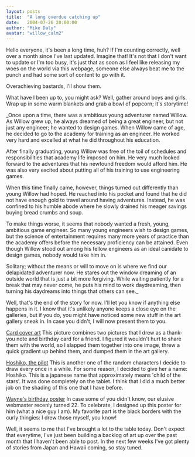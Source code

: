 ```yaml
---
layout: posts
title:  "A long overdue catching up"
date:   2004-07-26 20:00:00
author: "Mike Daly"
avatar: "willow_calm2"
---
```

Hello everyone, it's been a long time, huh? If I'm counting correctly, well over a month since I've last updated. Imagine that! It's not that I don't want to update or I'm too busy, it's just that as soon as I feel like releasing my woes on the world via this webpage, someone else always beat me to the punch and had some sort of content to go with it.

 Overachieving bastards, I'll show them.

 What have I been up to, you might ask? Well, gather around boys and girls. Wrap up in some warm blankets and grab a bowl of popcorn; it's storytime!

 _Once upon a time, there was a ambitious young adventurer named Willow. As Willow grew up, he always dreamed of being a great engineer, but not just any engineer; he wanted to design games. When Willow came of age, he decided to go to the academy for training as an engineer. He worked very hard and excelled at what he did throughout his education.

 After finally graduating, young Willow was free of the toil of schedules and responsibilities that academy life imposed on him. He very much looked forward to the adventures that his newfound freedom would afford him. He was also very excited about putting all of his training to use engineering games.

 When this time finally came, however, things turned out differently than young Willow had hoped. He reached into his pocket and found that he did not have enough gold to travel around having adventures. Instead, he was confined to his humble abode where he slowly drained his meager savings buying bread crumbs and soup.

 To make things worse, it seems that nobody wanted a fresh, young, ambitious game engineer. So many young engineers wish to design games, but the science of entertainment requires many more years of practice than the academy offers before the necessary proficiency can be attained. Even though Willow stood out among his fellow engineers as an ideal canidate to design games, nobody would take him in.

 Solitary; without the means or will to move on is where we find our delapidated adventurer now. He stares out the window dreaming of an outside world that is just a bit more forgiving. While waiting patiently for a break that may never come, he puts his mind to work daydreaming, then turning his daydreams into things that others can see._

 Well, that's the end of the story for now. I'll let you know if anything else happens in it. I know that it's unlikely anyone keeps a close eye on the galleries, but if you do, you might have noticed some new stuff in the art gallery sneak in. In case you didn't, I will now present them to you.

 [Card cover art](#id=202:) This picture combines two pictures that I drew as a thank-you note and birthday card for a friend. I figured it wouldn't hurt to share them with the world, so I slapped them together into one image, threw a quick gradient up behind them, and dumped them in the art gallery.

 [Hoshiko, the pilot](#id=202:) This is another one of the random characters I decide to draw every once in a while. For some reason, I decided to give her a name: Hoshiko. This is a japanese name that approximately means 'child of the stars'. It was done completely on the tablet. I think that I did a much better job on the shading of this one that I have before.

 [Wayne's birthday poster](#id=202:) In case some of you didn't know, our elusive webmaster recenly turned 22. To celebrate, I designed up this poster for him (what a nice guy I am). My favorite part is the black borders with the curly thingies: I drew those myself, you know!

 Well, it seems to me that I've brought a lot to the table today. Don't expect that everytime, I've just been building a backlog of art up over the past month that I haven't been able to post. In the next few weeks I've got plenty of stories from Japan and Hawaii coming, so stay tuned.